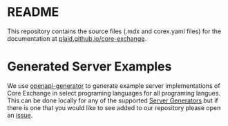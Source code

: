 # README

This repository contains the source files (.mdx and corex.yaml files) for the documentation at [plaid.github.io/core-exchange]( https://plaid.github.io/core-exchange).

# Generated Server Examples

We use [openapi-generator](https://openapi-generator.tech) to generate example server implementations of Core Exchange in select programing languages for all programing langues. This can be done locally for any of the supported [Server Generators](https://openapi-generator.tech/docs/generators) but if there is one that you would like to see added to our repository please open an [issue](https://github.com/plaid/core-exchange/issues).